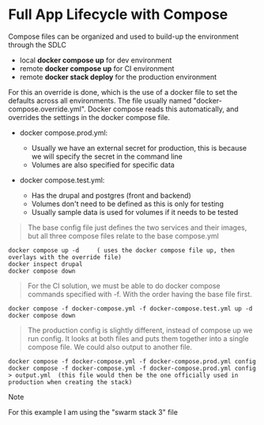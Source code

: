 # Full App Lifecycle with Compose 

Compose files can be organized and used to build-up the environment through the SDLC

- local **docker compose up** for dev environment
- remote **docker compose up** for CI environment
- remote **docker stack deploy** for the production environment

For this an override is done, which is the use of a docker file to set the defaults across all environments. The file usually named
"docker-compose.override.yml". Docker compose reads this automatically, and overrides the settings in the docker compose file. 

- docker compose.prod.yml:
	+ Usually we have an external secret for production, this is because we will specify the secret in the command line
	+ Volumes are also specified for specific data 
	
- docker compose.test.yml: 
	+ Has the drupal and postgres (front and backend)
	+ Volumes don't need to be defined as this is only for testing
	+ Usually sample data is used for volumes if it needs to be tested 

> The base config file just defines the two services and their images, but all three compose files relate to the base compose.yml

```
docker compose up -d     ( uses the docker compose file up, then overlays with the override file) 
docker inspect drupal
docker compose down 
```
> For the CI solution, we must be able to do docker compose commands specified with -f. With the order having the base file first. 

```
docker compose -f docker-compose.yml -f docker-compose.test.yml up -d 
docker compose down 
``` 

> The production config is slightly different, instead of compose up we run config. It looks at both files and puts them together into a single compose file. We could also output to another file.

```
docker compose -f docker-compose.yml -f docker-compose.prod.yml config 
docker compose -f docker-compose.yml -f docker-compose.prod.yml config > output.yml  (this file would then be the one officially used in production when creating the stack) 

```



> [!NOTE]
> For this example I am using the "swarm stack 3" file